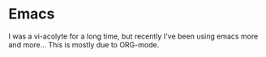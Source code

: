 # Emacs

I was a vi-acolyte for a long time, but recently I've been using emacs more and more... This is mostly due to ORG-mode.
